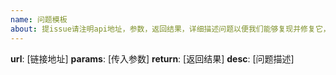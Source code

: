 ```yaml
---
name: 问题模板
about: 提issue请注明api地址，参数，返回结果，详细描述问题以便我们能够复现并修复它，tks.  
---
```


**url**: [链接地址]
**params**: [传入参数]
**return**: [返回结果]
**desc**: [问题描述]

